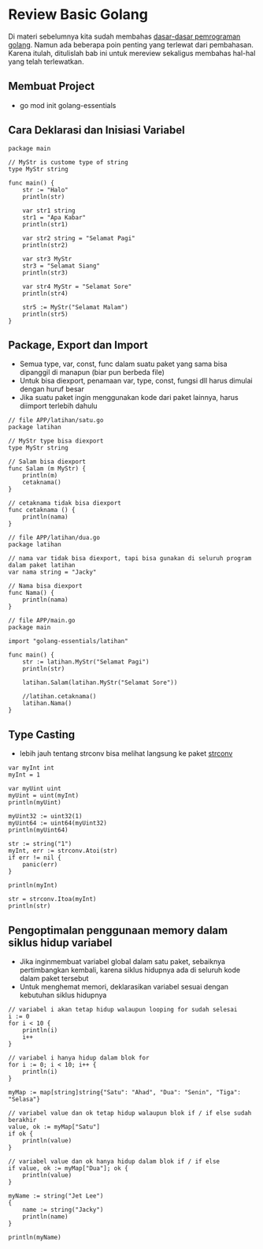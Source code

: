# Review Basic Golang
Di materi sebelumnya kita sudah membahas [dasar-dasar pemrograman golang](https://github.com/jacky-htg/golang-essentials/blob/master/basic.md). Namun ada beberapa poin penting yang terlewat dari pembahasan. Karena itulah, ditulislah bab ini untuk mereview sekaligus membahas hal-hal yang telah terlewatkan.  

## Membuat Project
- go mod init golang-essentials

## Cara Deklarasi dan Inisiasi Variabel
```
package main

// MyStr is custome type of string
type MyStr string

func main() {
	str := "Halo"
	println(str)

	var str1 string
	str1 = "Apa Kabar"
	println(str1)

	var str2 string = "Selamat Pagi"
	println(str2)

	var str3 MyStr
	str3 = "Selamat Siang"
	println(str3)

	var str4 MyStr = "Selamat Sore"
	println(str4)

	str5 := MyStr("Selamat Malam")
	println(str5)
}
```

## Package, Export dan Import
- Semua type, var, const, func dalam suatu paket yang sama bisa dipanggil di manapun (biar pun berbeda file)
- Untuk bisa diexport, penamaan var, type, const, fungsi dll harus dimulai dengan huruf besar
- Jika suatu paket ingin menggunakan kode dari paket lainnya, harus diimport terlebih dahulu

```
// file APP/latihan/satu.go
package latihan

// MyStr type bisa diexport
type MyStr string

// Salam bisa diexport
func Salam (m MyStr) {
    println(m)
    cetaknama()
}

// cetaknama tidak bisa diexport
func cetaknama () {
    println(nama)
}

// file APP/latihan/dua.go
package latihan

// nama var tidak bisa diexport, tapi bisa gunakan di seluruh program dalam paket latihan
var nama string = "Jacky"

// Nama bisa diexport
func Nama() {
    println(nama)
}

// file APP/main.go
package main

import "golang-essentials/latihan"

func main() {
    str := latihan.MyStr("Selamat Pagi")
	println(str)

	latihan.Salam(latihan.MyStr("Selamat Sore"))

	//latihan.cetaknama()
	latihan.Nama()
}
```

## Type Casting
- lebih jauh tentang strconv bisa melihat langsung ke paket [strconv](https://golang.org/pkg/strconv)
```
var myInt int
myInt = 1

var myUint uint
myUint = uint(myInt)
println(myUint)

myUint32 := uint32(1)
myUint64 := uint64(myUint32)
println(myUint64)

str := string("1")
myInt, err := strconv.Atoi(str)
if err != nil {
	panic(err)
}

println(myInt)

str = strconv.Itoa(myInt)
println(str)
```

## Pengoptimalan penggunaan memory dalam siklus hidup variabel 
- Jika inginmembuat variabel global dalam satu paket, sebaiknya pertimbangkan kembali, karena siklus hidupnya ada di seluruh kode dalam paket tersebut
- Untuk menghemat memori, deklarasikan variabel sesuai dengan kebutuhan siklus hidupnya
```
// variabel i akan tetap hidup walaupun looping for sudah selesai
i := 0
for i < 10 {
	println(i)
	i++
}

// variabel i hanya hidup dalam blok for
for i := 0; i < 10; i++ {
	println(i)
}

myMap := map[string]string{"Satu": "Ahad", "Dua": "Senin", "Tiga": "Selasa"}

// variabel value dan ok tetap hidup walaupun blok if / if else sudah berakhir
value, ok := myMap["Satu"]
if ok {
	println(value)
}

// variabel value dan ok hanya hidup dalam blok if / if else
if value, ok := myMap["Dua"]; ok {
	println(value)
}

myName := string("Jet Lee")
{
	name := string("Jacky")
	println(name)
}

println(myName)

```
